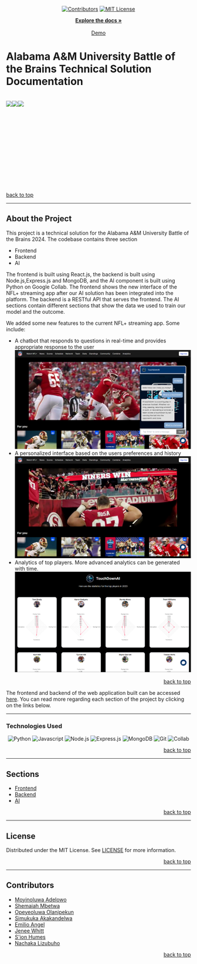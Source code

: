 <!-- Back to Top Navigation Anchor -->

<a name="readme-top"></a>

<!-- Project Shields -->
<div align="center">
  
  [![Contributors][contributors-shield]][contributors-url]
  [![MIT License][license-shield]][license-url]
</div>

<div>
  <p align="center">
    <a href="https://github.com/moyinoluwa-10/aamu-botb-2024#readme"><strong>Explore the docs »</strong></a>
    <br />
    <br />
    <a href="https://touchdownai.vercel.app/">Demo</a>
  </p>
</div>

<!-- About the API -->

# Alabama A&M University Battle of the Brains Technical Solution Documentation 

<br />

<div align="center">
  <div style="display: flex;">
    <img src="https://res.cloudinary.com/dapwu9k1x/image/upload/v1709891887/azeaxjbqslylapz788if.png" height="200" />
    <img src="https://res.cloudinary.com/dapwu9k1x/image/upload/v1709891887/uxcblwfeo0nciri8cflt.png" height="200"  />
    <img src="https://res.cloudinary.com/dapwu9k1x/image/upload/v1709891887/ynqscauyutjteiihgkis.png" height="200" />
  </div>
</div>  

<br />
<br />



<p align="right" style="display: flex"><a href="#readme-top">back to top</a></p>

---

<!-- About -->

## About the Project


This project is a technical solution for the Alabama A&M University Battle of the Brains 2024. The codebase contains three section
- Frontend
- Backend
- AI
 
The frontend is built using React.js, the backend is built using Node.js,Express.js and MongoDB, and the AI component is built using Python on Google Collab. The frontend shows the new interface of the NFL+ streaming app after our AI solution has been integrated into the platform. The backend is a RESTful API that serves the frontend. The AI sections contain different sections that show the data we used to train our model and the outcome.

We added some new features to the current NFL+ streaming app. Some include:
- A chatbot that responds to questions in real-time and provides appropriate response to the user
  ![](./images/Screenshot%20(12).png) 
  <br />
- A personalized interface based on the users preferences and history
  ![](./images/Screenshot%20(11).png)
   <br />
- Analytics of top players. More advanced analytics can be generated with time.
  ![](./images/Screenshot%20(10).png)
<p align="right"><a href="#readme-top">back to top</a></p>

The frontend and backend of the web application built can be accessed [here](https://touchdownai.vercel.app/). You can read more regarding each section of the project by clicking on the links below.

---

### Technologies Used

<div align="center">

![Python][Python]
![Javascript][javascript]
![Node.js][node]
![Express.js][express]
![MongoDB][mongodb]
![Git][git]
![Collab][collab]

</div>

<p align="right"><a href="#readme-top">back to top</a></p>

---

## Sections
<a name="readme-sections"></a>
- [Frontend](https://github.com/Moyinoluwa-10/aamu-botb-2024/tree/main/client)
- [Backend](https://github.com/Moyinoluwa-10/aamu-botb-2024/tree/main/server)
- [AI](https://github.com/Moyinoluwa-10/aamu-botb-2024/tree/main/touchdownai)



<p align="right"><a href="#readme-top">back to top</a></p>

---

<!-- License -->

## License

Distributed under the MIT License. See <a href="https://github.com/moyinoluwa-10/aamu-botb-2024/blob/main/LICENSE.md">LICENSE</a> for more information.

<p align="right"><a href="#readme-top">back to top</a></p>

---

<!-- Contributors -->

## Contributors

- [Moyinoluwa Adelowo](https://github.com/moyinoluwa-10) 
- [Shemaiah Mbetwa](https://github.com/mbetwa) 
- [Opeyeoluwa  Olanipekun](https://github.com/Opeyeoluwa) 
- [Simukuka Akakandelwa](https://github.com/simukuka) 
- [Emilio Angel](https://www.linkedin.com/in/emilio-angel-4198a2263/) 
- [Jenee Whitt](https://www.linkedin.com/in/jeneewhitt/) 
- [S'ion Humes](https://www.linkedin.com/in/sionhumes/) 
- [Nachaka Lizubuho](https://www.linkedin.com/in/nachaka-lizubuho-accounting/) 


<p align="right"><a href="#readme-top">back to top</a></p>


<!-- MARKDOWN LINKS & IMAGES -->

[contributors-shield]: https://img.shields.io/github/contributors/moyinoluwa-10/aamu-botb-2024.svg?style=for-the-badge
[contributors-url]: https://github.com/moyinoluwa-10/aamu-botb-2024/graphs/contributors
[license-shield]: https://img.shields.io/github/license/moyinoluwa-10/aamu-botb-2024.svg?style=for-the-badge
[license-url]: https://github.com/moyinoluwa-10/aamu-botb-2024/blob/main/LICENSE.md
[twitter-shield]: https://img.shields.io/badge/-@rotii_mii-1ca0f1?style=for-the-badge&logo=twitter&logoColor=white&link=https://twitter.com/rotii_mii
[javascript]: https://img.shields.io/badge/javascript-%23323330.svg?style=for-the-badge&logo=javascript&logoColor=%23F7DF1C
[python]: https://img.shields.io/badge/python-%23323330.svg?style=for-the-badge&logo=python&logoColor=%23F7DF1C
[collab]: https://img.shields.io/badge/collab-%23323330.svg?style=for-the-badge&logo=collab&logoColor=%23F7DF1C
[node]: https://img.shields.io/badge/node.js-6DA55F?style=for-the-badge&logo=node.js&logoColor=white
[express]: https://img.shields.io/badge/express.js-%23404d59.svg?style=for-the-badge&logo=express&logoColor=%2361DAFB
[mongodb]: https://img.shields.io/badge/MongoDB-%234ea94b.svg?style=for-the-badge&logo=mongodb&logoColor=white
[git]: https://img.shields.io/badge/Git-%23F05033.svg?style=for-the-badge&logo=git&logoColor=white